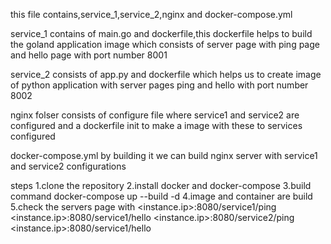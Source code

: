 this file contains,service_1,service_2,nginx and docker-compose.yml

service_1 contains of main.go and dockerfile,this dockerfile helps to build the goland application image which consists of server page with ping page and hello page with port number 8001

service_2 consists of app.py and dockerfile which helps us to create image of python application with server pages ping and hello with port number 8002

nginx folser consists of configure file where service1 and service2 are configured and a dockerfile init to make a image with these to services configured

docker-compose.yml by building it we can build nginx server with service1 and service2 configurations


steps
1.clone the repository
2.install docker and docker-compose
3.build command docker-compose up --build -d
4.image and container are build
5.check the servers page with <instance.ip>:8080/service1/ping
<instance.ip>:8080/service1/hello
<instance.ip>:8080/service2/ping
<instance.ip>:8080/service1/hello
